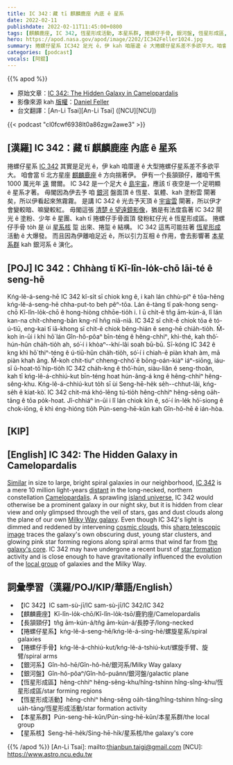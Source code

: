 ```yaml
---
title: IC 342：藏 tī 麒麟鹿座 內底 ê 星系
date: 2022-02-11
publishdate: 2022-02-11T11:45:00+0800
tags: [麒麟鹿座, IC 342, 恆星形成活動, 本星系群, 捲螺仔手骨, 銀河盤, 恆星形成區, 星系核, 銀河系]
hero: https://apod.nasa.gov/apod/image/2202/IC342Feller1024.jpg
summary: 捲螺仔星系 IC342 足光 ê，伊 kah 咱厝邊 ê 大捲螺仔星系差不多欲平大。咱會當 tī 北方星座 麒麟鹿座 ê 方向揣著伊。
categories: [podcast]
vocals: [阿錕]
---
```


{{% apod %}}

- 原始文章：[IC 342: The Hidden Galaxy in Camelopardalis](https://apod.nasa.gov/apod/ap220211.html)
- 影像來源 kah [版權][copyright]：[Daniel Feller](https://www.chaoticnebula.com/)
- 台文翻譯：[An-Li Tsai][An-Li Tsai] ([NCU][NCU])

{{< podcast "cl0fcwf6938lt0a86zgw2awe3" >}}

## [漢羅] IC 342：藏 tī 麒麟鹿座 內底 ê 星系
捲螺仔星系 [IC 342][IC 342] 其實是足光 ê，伊 kah 咱厝邊 ê 大型捲螺仔星系差不多欲平大。
咱會當 tī 北方星座 [麒麟鹿座][Camelopardalis] ê 方向揣著伊。
伊有一个長頷頸仔，離咱干焦 1000 萬光年 [遠][distant] 爾爾。
IC 342 是一个足大 ê [島宇宙][island universe]，應該 tī 夜空是一个足明顯 ê 星系才著。
毋閣因為伊去予 咱 [銀河][Milky Way galaxy] 盤面頂 ê 恆星、氣體、kah 塗粉雲 閘著矣，所以伊看起來煞霧霧。
是講 IC 342 ê 光去予天頂 ê [宇宙雲][cosmic clouds] 閘著，所以伊才會變較暗、嘛變較紅。
毋閣這張 [清楚 ê 望遠鏡影像][sharp telescopic image]，猶是有法度翕著 IC 342 閘光 ê 塗粉、少年 ê 星團、kah tī 捲螺仔手骨面頂 發粉紅仔光 ê 恆星形成區。
捲螺仔手骨 to̍h 是 ùi [星系核][the galaxy's core] 踅 出來、捲踅 ê 結構。
IC 342 這馬可能拄著 [恆星形成][star formation] 活動 ê 大爆發。
而且因為伊離咱足近 ê，所以引力互相 ê 作用，會去影響著 [本星系群][local group] kah 銀河系 ê 演化。

## [POJ] IC 342：Chhàng tī Kî-lîn-lo̍k-chō lāi-té ê seng-hē
Kńg-lê-á-seng-hē IC 342 kî-si̍t sī chiok kng ê, i kah lán chhù-piⁿ ê tōa-hêng kńg-lê-á-seng-hē chha-put-to beh pêⁿ-tōa.
Lán ē-tàng tī pak-hong seng-chō Kî-lîn-lo̍k-chō ê hong-hiòng chhōe-tio̍h i.
I ū chi̍t-ê tn̂g ām-kún-á, lî lán kan-na chi̍t-chheng-bān kng-nî hn̄g niā-niā.
IC 342 sī chi̍t-ê chiok tōa ê tó-ú-tiū, eng-kai tī iā-khong sī chi̍t-ê chiok bêng-hián ê seng-hē chia̍h-tio̍h.
M̄-koh in-ūi i khì hō͘ lán Gîn-hô-pôaⁿ bīn-téng ê hêng-chhiⁿ, khì-thé, kah thô͘-hún-hûn cha̍h-tio̍h ah, só͘-í i khòaⁿ--khí-lâi soah bū-bū.
Sī-kóng IC 342 ê kng khì hō͘ thiⁿ-téng ê ú-tiū-hûn cha̍h-tio̍h, só͘-í i chiah-ē piàn khah àm, mā piàn khah âng.
M̄-koh chit-tiuⁿ chheng-chhó͘ ê bōng-oán-kiàⁿ iáⁿ-siōng, iáu-sī ū-hoat-tō͘ hip-tio̍h IC 342 cha̍h-kng ê thô͘-hún, siàu-liân ê seng-thoân, kah tī kńg-lê-á-chhiú-kut bīn-téng hoat hún-âng-á kng ê hêng-chhiⁿ hêng-sêng-khu.
Kńg-lê-á-chhiú-kut to̍h sī ùi Seng-hē-he̍k se̍h--chhut-lâi, kńg-se̍h ê kiat-kò͘.
IC 342 chit-má khó-lêng tú-tio̍h hêng-chhiⁿ hêng-sêng oa̍h-tāng ê tōa po̍k-hoat.
Jî-chhiáⁿ in-ūi i lî lán chiok kīn ê, só͘-í ín-le̍k hō͘-siong ê chok-iōng, ē khì éng-hióng tio̍h Pún-seng-hē-kûn kah Gîn-hô-hē ê ián-hòa.

## [KIP]

## [English] IC 342: The Hidden Galaxy in Camelopardalis
[Similar][Similar] in size to large, bright spiral galaxies in our neighborhood, [IC 342][IC 342] is a mere 10 million light-years [distant][distant] in the long-necked, northern constellation [Camelopardalis][Camelopardalis].
A sprawling [island universe][island universe], IC 342 would otherwise be a prominent galaxy in our night sky, but it is hidden from clear view and only glimpsed through the veil of stars, gas and dust clouds along the plane of our own [Milky Way galaxy][Milky Way galaxy].
Even though IC 342's light is dimmed and reddened by intervening [cosmic clouds][cosmic clouds], this [sharp telescopic image][sharp telescopic image] traces the galaxy's own obscuring dust, young star clusters, and glowing pink star forming regions along spiral arms that wind far from [the galaxy's core][the galaxy's core].
IC 342 may have undergone a recent burst of [star formation][star formation] activity and is close enough to have gravitationally influenced the evolution of the [local group][local group] of galaxies and the Milky Way.


## 詞彙學習（漢羅/POJ/KIP/華語/English）
- 【IC 342】IC sam-sù-jī/IC sam-sù-jī/IC 342/IC 342
- 【麒麟鹿座】Kî-lîn-lo̍k-chō/Kî-lîn-lo̍k-tsō/鹿豹座/Camelopardalis
- 【長頷頸仔】tn̂g ām-kún-á/tn̂g ām-kún-á/長脖子/long-necked
- 【捲螺仔星系】kńg-lê-á-seng-hē/kńg-lê-á-sing-hē/螺旋星系/spiral galaxies
- 【捲螺仔手骨】kńg-lê-á-chhiú-kut/kńg-lê-á-tshiú-kut/螺旋手臂、旋臂/spiral arms
- 【銀河系】Gîn-hô-hē/Gîn-hô-hē/銀河系/Milky Way galaxy
- 【銀河盤】Gîn-hô-pôaⁿ/Gîn-hô-puânn/銀河盤/galactic plane
- 【恆星形成區】hêng-chhiⁿ hêng-sêng-khu/hîng-tshinn hîng-sîng-khu/恆星形成區/star forming regions
- 【恆星形成活動】hêng-chhiⁿ hêng-sêng oa̍h-tāng/hîng-tshinn hîng-sîng ua̍h-tāng/恆星形成活動/star formation activity
- 【本星系群】Pún-seng-hē-kûn/Pún-sing-hē-kûn/本星系群/the local group
- 【星系核】Seng-hē-he̍k/Sing-hē-hi̍k/星系核/the galaxy's core

{{% /apod %}}
[An-Li Tsai]: mailto:thianbun.taigi@gmail.com
[NCU]: https://www.astro.ncu.edu.tw

[copyright]: https://apod.nasa.gov/apod/fap/lib/about_apod.html#srapply

[Similar]:https://apod.nasa.gov/apod/ap101209.html
[IC 342]:http://spider.seds.org/spider/LG/i0342.html
[distant]:http://adsabs.harvard.edu/cgi-bin/bib_query?2002AJ....124..839S
[Camelopardalis]:http://www.hawastsoc.org/deepsky/cam/index.html
[island universe]:https://apod.nasa.gov/apod/ap051222.html
[Milky Way galaxy]:https://apod.nasa.gov/apod/ap110520.html
[cosmic clouds]:http://www-ssg.sr.unh.edu/ism/what1.html
[sharp telescopic image]:https://www.chaoticnebula.com/2021/10/23/ic-342-the-hidden-galaxy-of-camelopardalis/
[the galaxy's core]:http://spacetelescope.org/images/potw1727a/
[star formation]:http://www.nasa.gov/mission_pages/spitzer/multimedia/pia14402.html
[local group]:http://messier.seds.org/xtra/ngc/maffei1g.html
